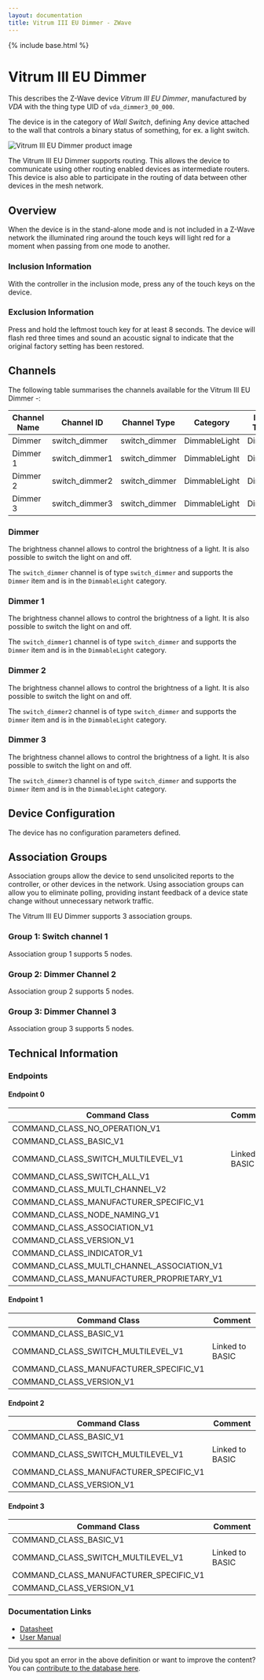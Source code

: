 ```yaml
---
layout: documentation
title: Vitrum III EU Dimmer - ZWave
---
```


{% include base.html %}

# Vitrum III EU Dimmer
This describes the Z-Wave device *Vitrum III EU Dimmer*, manufactured by *VDA* with the thing type UID of ```vda_dimmer3_00_000```.

The device is in the category of *Wall Switch*, defining Any device attached to the wall that controls a binary status of something, for ex. a light switch.

![Vitrum III EU Dimmer product image](https://opensmarthouse.org/zwavedatabase/475/image/)


The Vitrum III EU Dimmer supports routing. This allows the device to communicate using other routing enabled devices as intermediate routers.  This device is also able to participate in the routing of data between other devices in the mesh network.

## Overview

When the device is in the stand-alone mode and is not included in a Z-Wave network the illuminated ring around the touch keys will light red for a moment when passing from one mode to another.

### Inclusion Information

With the controller in the inclusion mode, press any of the touch keys on the device.

### Exclusion Information

Press and hold the leftmost touch key for at least 8 seconds. The device will flash red three times and sound an acoustic signal to indicate that the original factory setting has been restored.

## Channels

The following table summarises the channels available for the Vitrum III EU Dimmer -:

| Channel Name | Channel ID | Channel Type | Category | Item Type |
|--------------|------------|--------------|----------|-----------|
| Dimmer | switch_dimmer | switch_dimmer | DimmableLight | Dimmer | 
| Dimmer 1 | switch_dimmer1 | switch_dimmer | DimmableLight | Dimmer | 
| Dimmer 2 | switch_dimmer2 | switch_dimmer | DimmableLight | Dimmer | 
| Dimmer 3 | switch_dimmer3 | switch_dimmer | DimmableLight | Dimmer | 

### Dimmer
The brightness channel allows to control the brightness of a light.
            It is also possible to switch the light on and off.

The ```switch_dimmer``` channel is of type ```switch_dimmer``` and supports the ```Dimmer``` item and is in the ```DimmableLight``` category.

### Dimmer 1
The brightness channel allows to control the brightness of a light.
            It is also possible to switch the light on and off.

The ```switch_dimmer1``` channel is of type ```switch_dimmer``` and supports the ```Dimmer``` item and is in the ```DimmableLight``` category.

### Dimmer 2
The brightness channel allows to control the brightness of a light.
            It is also possible to switch the light on and off.

The ```switch_dimmer2``` channel is of type ```switch_dimmer``` and supports the ```Dimmer``` item and is in the ```DimmableLight``` category.

### Dimmer 3
The brightness channel allows to control the brightness of a light.
            It is also possible to switch the light on and off.

The ```switch_dimmer3``` channel is of type ```switch_dimmer``` and supports the ```Dimmer``` item and is in the ```DimmableLight``` category.



## Device Configuration

The device has no configuration parameters defined.

## Association Groups

Association groups allow the device to send unsolicited reports to the controller, or other devices in the network. Using association groups can allow you to eliminate polling, providing instant feedback of a device state change without unnecessary network traffic.

The Vitrum III EU Dimmer supports 3 association groups.

### Group 1: Switch channel 1


Association group 1 supports 5 nodes.

### Group 2: Dimmer Channel 2


Association group 2 supports 5 nodes.

### Group 3: Dimmer Channel 3


Association group 3 supports 5 nodes.

## Technical Information

### Endpoints

#### Endpoint 0

| Command Class | Comment |
|---------------|---------|
| COMMAND_CLASS_NO_OPERATION_V1| |
| COMMAND_CLASS_BASIC_V1| |
| COMMAND_CLASS_SWITCH_MULTILEVEL_V1| Linked to BASIC|
| COMMAND_CLASS_SWITCH_ALL_V1| |
| COMMAND_CLASS_MULTI_CHANNEL_V2| |
| COMMAND_CLASS_MANUFACTURER_SPECIFIC_V1| |
| COMMAND_CLASS_NODE_NAMING_V1| |
| COMMAND_CLASS_ASSOCIATION_V1| |
| COMMAND_CLASS_VERSION_V1| |
| COMMAND_CLASS_INDICATOR_V1| |
| COMMAND_CLASS_MULTI_CHANNEL_ASSOCIATION_V1| |
| COMMAND_CLASS_MANUFACTURER_PROPRIETARY_V1| |
#### Endpoint 1

| Command Class | Comment |
|---------------|---------|
| COMMAND_CLASS_BASIC_V1| |
| COMMAND_CLASS_SWITCH_MULTILEVEL_V1| Linked to BASIC|
| COMMAND_CLASS_MANUFACTURER_SPECIFIC_V1| |
| COMMAND_CLASS_VERSION_V1| |
#### Endpoint 2

| Command Class | Comment |
|---------------|---------|
| COMMAND_CLASS_BASIC_V1| |
| COMMAND_CLASS_SWITCH_MULTILEVEL_V1| Linked to BASIC|
| COMMAND_CLASS_MANUFACTURER_SPECIFIC_V1| |
| COMMAND_CLASS_VERSION_V1| |
#### Endpoint 3

| Command Class | Comment |
|---------------|---------|
| COMMAND_CLASS_BASIC_V1| |
| COMMAND_CLASS_SWITCH_MULTILEVEL_V1| Linked to BASIC|
| COMMAND_CLASS_MANUFACTURER_SPECIFIC_V1| |
| COMMAND_CLASS_VERSION_V1| |

### Documentation Links

* [Datasheet](https://opensmarthouse.org/zwavedatabase/475/reference/Vitrum-III-EU-Dimmer-Wireless1-datasheet.pdf)
* [User Manual](https://opensmarthouse.org/zwavedatabase/475/reference/a28c244860f3d1fa1f8637c47351c45d85d3c9e4.pdf)

---

Did you spot an error in the above definition or want to improve the content?
You can [contribute to the database here](https://opensmarthouse.org/zwavedatabase/475).
